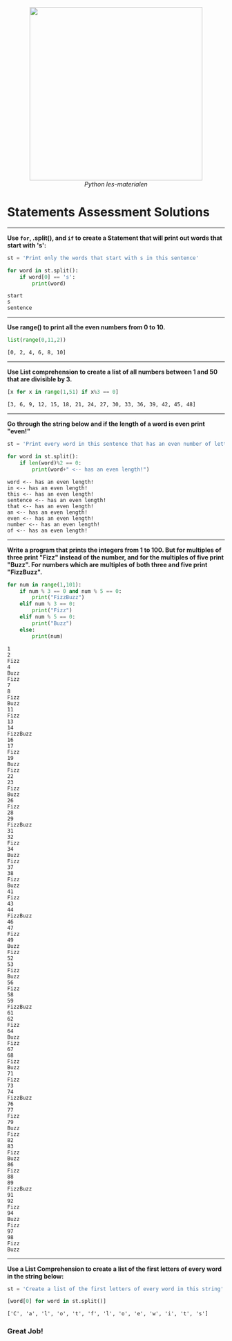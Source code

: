 <center>
    <img src='https://intecbrussel.be/img/logo3.png' width='400px' height='auto'/>
    <br/>
    <em>Python les-materialen</em>
</center>

# Statements Assessment Solutions

_____
**Use <code>for</code>, .split(), and <code>if</code> to create a Statement that will print out words that start with 's':**


```python
st = 'Print only the words that start with s in this sentence'
```


```python
for word in st.split():
    if word[0] == 's':
        print(word)
```

    start
    s
    sentence
    

______
**Use range() to print all the even numbers from 0 to 10.**


```python
list(range(0,11,2))
```




    [0, 2, 4, 6, 8, 10]



___
**Use List comprehension to create a list of all numbers between 1 and 50 that are divisible by 3.**


```python
[x for x in range(1,51) if x%3 == 0]
```




    [3, 6, 9, 12, 15, 18, 21, 24, 27, 30, 33, 36, 39, 42, 45, 48]



_____
**Go through the string below and if the length of a word is even print "even!"**


```python
st = 'Print every word in this sentence that has an even number of letters'
```


```python
for word in st.split():
    if len(word)%2 == 0:
        print(word+" <-- has an even length!")
```

    word <-- has an even length!
    in <-- has an even length!
    this <-- has an even length!
    sentence <-- has an even length!
    that <-- has an even length!
    an <-- has an even length!
    even <-- has an even length!
    number <-- has an even length!
    of <-- has an even length!
    

____
**Write a program that prints the integers from 1 to 100. But for multiples of three print "Fizz" instead of the number, and for the multiples of five print "Buzz". For numbers which are multiples of both three and five print "FizzBuzz".**


```python
for num in range(1,101):
    if num % 3 == 0 and num % 5 == 0:
        print("FizzBuzz")
    elif num % 3 == 0:
        print("Fizz")
    elif num % 5 == 0:
        print("Buzz")
    else:
        print(num)
```

    1
    2
    Fizz
    4
    Buzz
    Fizz
    7
    8
    Fizz
    Buzz
    11
    Fizz
    13
    14
    FizzBuzz
    16
    17
    Fizz
    19
    Buzz
    Fizz
    22
    23
    Fizz
    Buzz
    26
    Fizz
    28
    29
    FizzBuzz
    31
    32
    Fizz
    34
    Buzz
    Fizz
    37
    38
    Fizz
    Buzz
    41
    Fizz
    43
    44
    FizzBuzz
    46
    47
    Fizz
    49
    Buzz
    Fizz
    52
    53
    Fizz
    Buzz
    56
    Fizz
    58
    59
    FizzBuzz
    61
    62
    Fizz
    64
    Buzz
    Fizz
    67
    68
    Fizz
    Buzz
    71
    Fizz
    73
    74
    FizzBuzz
    76
    77
    Fizz
    79
    Buzz
    Fizz
    82
    83
    Fizz
    Buzz
    86
    Fizz
    88
    89
    FizzBuzz
    91
    92
    Fizz
    94
    Buzz
    Fizz
    97
    98
    Fizz
    Buzz
    

____
**Use a List Comprehension to create a list of the first letters of every word in the string below:**


```python
st = 'Create a list of the first letters of every word in this string'
```


```python
[word[0] for word in st.split()]
```




    ['C', 'a', 'l', 'o', 't', 'f', 'l', 'o', 'e', 'w', 'i', 't', 's']



### Great Job!

